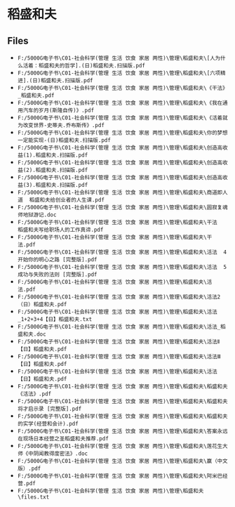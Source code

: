 # 稻盛和夫

## Files

- `F:/5000G电子书\C01-社会科学(管理 生活 饮食 家居 两性)\管理\稻盛和夫\[人为什么活着：稻盛和夫的哲学].(日)稻盛和夫.扫描版.pdf`
- `F:/5000G电子书\C01-社会科学(管理 生活 饮食 家居 两性)\管理\稻盛和夫\[六项精进].(日)稻盛和夫.扫描版.pdf`
- `F:/5000G电子书\C01-社会科学(管理 生活 饮食 家居 两性)\管理\稻盛和夫\《干法》_稻盛和夫.pdf`
- `F:/5000G电子书\C01-社会科学(管理 生活 饮食 家居 两性)\管理\稻盛和夫\《我在通用汽车的岁月(斯隆自传)》.pdf`
- `F:/5000G电子书\C01-社会科学(管理 生活 饮食 家居 两性)\管理\稻盛和夫\《活着就为改变世界-史蒂夫.乔布斯传》.pdf`
- `F:/5000G电子书\C01-社会科学(管理 生活 饮食 家居 两性)\管理\稻盛和夫\你的梦想一定能实现-(日)稻盛和夫.扫描版.pdf`
- `F:/5000G电子书\C01-社会科学(管理 生活 饮食 家居 两性)\管理\稻盛和夫\创造高收益(1).稻盛和夫.扫描版.pdf`
- `F:/5000G电子书\C01-社会科学(管理 生活 饮食 家居 两性)\管理\稻盛和夫\创造高收益(2).稻盛和夫.扫描版.pdf`
- `F:/5000G电子书\C01-社会科学(管理 生活 饮食 家居 两性)\管理\稻盛和夫\创造高收益(3).稻盛和夫.扫描版.pdf`
- `F:/5000G电子书\C01-社会科学(管理 生活 饮食 家居 两性)\管理\稻盛和夫\商道即人道  稻盛和夫给创业者的人生课.pdf`
- `F:/5000G电子书\C01-社会科学(管理 生活 饮食 家居 两性)\管理\稻盛和夫\圆寂复魂师地狱游记.doc`
- `F:/5000G电子书\C01-社会科学(管理 生活 饮食 家居 两性)\管理\稻盛和夫\干法  稻盛和夫写给职场人的工作真谛.pdf`
- `F:/5000G电子书\C01-社会科学(管理 生活 饮食 家居 两性)\管理\稻盛和夫\干法.pdf`
- `F:/5000G电子书\C01-社会科学(管理 生活 饮食 家居 两性)\管理\稻盛和夫\活法  4  开始你的明心之路 [完整版].pdf`
- `F:/5000G电子书\C01-社会科学(管理 生活 饮食 家居 两性)\管理\稻盛和夫\活法  5  成功与失败的法则 [完整版].pdf`
- `F:/5000G电子书\C01-社会科学(管理 生活 饮食 家居 两性)\管理\稻盛和夫\活法.pdf`
- `F:/5000G电子书\C01-社会科学(管理 生活 饮食 家居 两性)\管理\稻盛和夫\活法2（日）稻盛和夫.pdf`
- `F:/5000G电子书\C01-社会科学(管理 生活 饮食 家居 两性)\管理\稻盛和夫\活法_1+2+3+4【日】稻盛和夫.txt`
- `F:/5000G电子书\C01-社会科学(管理 生活 饮食 家居 两性)\管理\稻盛和夫\活法_稻盛和夫.doc`
- `F:/5000G电子书\C01-社会科学(管理 生活 饮食 家居 两性)\管理\稻盛和夫\活法Ⅱ【日】稻盛和夫.pdf`
- `F:/5000G电子书\C01-社会科学(管理 生活 饮食 家居 两性)\管理\稻盛和夫\活法Ⅲ【日】稻盛和夫.pdf`
- `F:/5000G电子书\C01-社会科学(管理 生活 饮食 家居 两性)\管理\稻盛和夫\活法【日】稻盛和夫.pdf`
- `F:/5000G电子书\C01-社会科学(管理 生活 饮食 家居 两性)\管理\稻盛和夫\稻盛和夫《活法》.pdf`
- `F:/5000G电子书\C01-社会科学(管理 生活 饮食 家居 两性)\管理\稻盛和夫\稻盛和夫将才启示录 [完整版].pdf`
- `F:/5000G电子书\C01-社会科学(管理 生活 饮食 家居 两性)\管理\稻盛和夫\稻盛和夫的实学(经营和会计).pdf`
- `F:/5000G电子书\C01-社会科学(管理 生活 饮食 家居 两性)\管理\稻盛和夫\答案永远在现场日本经营之圣稻盛和夫推荐.pdf`
- `F:/5000G电子书\C01-社会科学(管理 生活 饮食 家居 两性)\管理\稻盛和夫\莲花生大师《中阴闻教得度密法》.doc`
- `F:/5000G电子书\C01-社会科学(管理 生活 饮食 家居 两性)\管理\稻盛和夫\赢（中文版）.pdf`
- `F:/5000G电子书\C01-社会科学(管理 生活 饮食 家居 两性)\管理\稻盛和夫\阿米巴经营.pdf`
- `F:/5000G电子书\C01-社会科学(管理 生活 饮食 家居 两性)\管理\稻盛和夫\files.txt`
